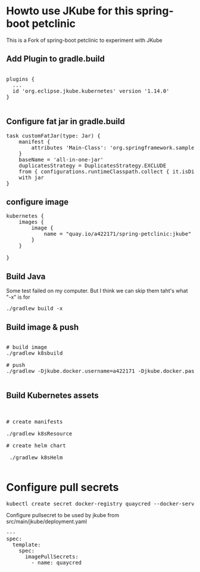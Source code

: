 # Howto use JKube for this spring-boot petclinic

This is  a Fork of spring-boot petclinic to experiment with JKube


## Add Plugin to gradle.build

<pre>

plugins {
  ...
  id 'org.eclipse.jkube.kubernetes' version '1.14.0'
}

</pre>

## Configure fat jar in  gradle.build
<pre>
task customFatJar(type: Jar) {
    manifest {
        attributes 'Main-Class': 'org.springframework.samples.petclinic.PetClinicApplication'
    }
    baseName = 'all-in-one-jar'
    duplicatesStrategy = DuplicatesStrategy.EXCLUDE
    from { configurations.runtimeClasspath.collect { it.isDirectory() ? it : zipTree(it) } }
    with jar
}
</pre>


## configure image
<pre>
kubernetes {
    images {
        image {
            name = "quay.io/a422171/spring-petclinic:jkube"
        }
    }

}
</pre>

## Build Java

Some test failed on my computer. But I think we can skip them
taht's what "-x" is for

<pre>
./gradlew build -x
</pre>

## Build image & push
<pre>

# build image
./gradlew k8sbuild

# push
./gradlew -Djkube.docker.username=a422171 -Djkube.docker.password=geheim k8sPush

</pre>

## Build Kubernetes assets

<pre>


# create manifests

./gradlew k8sResource

# create helm chart

 ./gradlew k8sHelm

</pre>

# Configure pull secrets

<pre>
kubectl create secret docker-registry quaycred --docker-server=quay.io --docker-username=af22171 --docker-password=<your-pword> --docker-email=ludger.pottmeier@gmail.com
</pre>

Configure pullsecret to be used by jkube from src/main/jkube/deployment.yaml
<pre>
---
spec:
  template:
    spec:
      imagePullSecrets:
        - name: quaycred
</pre>